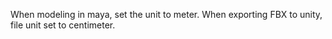When modeling in maya, set the unit to meter.
When exporting FBX to unity, file unit set to centimeter.
